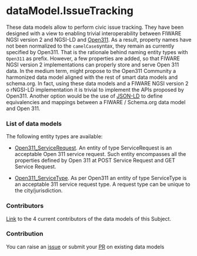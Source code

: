 # dataModel.IssueTracking
These data models allow to perform civic issue tracking. They have been designed with a view to enabling trivial interoperability between FIWARE NGSI version 2 and NGSI-LD and [Open311](http://www.open311.org/). As a result, property names have not been normalized to the `camelCase`syntax, they remain as currently specified by Open311. That is the rationale behind naming entity types with `Open311` as prefix. However, a few properties are added, so that FIWARE NGSI version 2 implementations can properly store and serve Open 311 data.
In the medium term, might propose to the Open311 Community a harmonized data model aligned with the rest of smart data models and schema.org. In fact, using these data models and a FIWARE NGSI version 2 o rNGSI-LD implementation it is trivial to implement the APIs proposed by Open311. Another option would be the use of [JSON-LD](http://json-ld.org) to define equivalencies and mappings between a FIWARE / Schema.org data model and Open 311.

### List of data models

The following entity types are available:
- [Open311_ServiceRequest](https://github.com/smart-data-models/dataModel.IssueTracking/blob/master/Open311_ServiceRequest/README.md). An entity of type ServiceRequest is an acceptable Open 311 service request. Such entity encompasses all the properties defined by Open 311 at POST Service Request and GET Service Request.

- [Open311_ServiceType](https://github.com/smart-data-models/dataModel.IssueTracking/blob/master/Open311_ServiceType/README.md). As per Open311 an entity of type ServiceType is an acceptable 311 service request type. A request type can be unique to the city/jurisdiction.



### Contributors
[Link](https://github.com/smart-data-models/dataModel.IssueTracking/blob/master/CONTRIBUTORS.yaml) to the 4 current contributors of the data models of this Subject.


### Contribution
You can raise an [issue](https://github.com/smart-data-models/dataModel.IssueTracking/issues) or submit your [PR](https://github.com/smart-data-models/dataModel.IssueTracking/pulls) on existing data models


